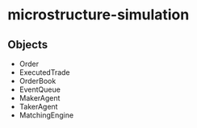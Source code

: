 # microstructure-simulation

## Objects

- Order
- ExecutedTrade
- OrderBook
- EventQueue
- MakerAgent
- TakerAgent
- MatchingEngine